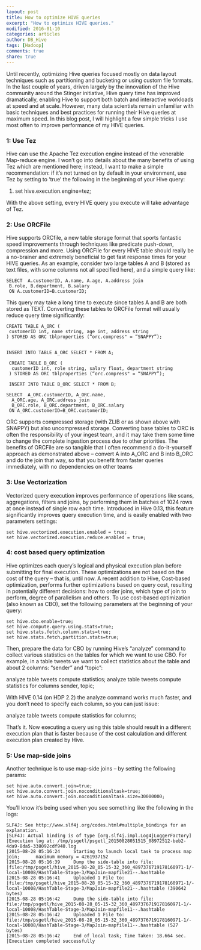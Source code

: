 ```yaml
---
layout: post
title: How to optimize HIVE queries
excerpt: "How to optimize HIVE queries."
modified: 2016-01-10
categories: articles
author: DB_Hive
tags: [Hadoop]
comments: true
share: true
---
```


Until recently, optimizing Hive queries focused mostly on data layout techniques such as partitioning and bucketing or using custom 
file formats.
In the last couple of years, driven largely by the innovation of the Hive community around the Stinger initiative,
Hive query time has improved dramatically, enabling Hive to support both batch and interactive workloads at speed and at scale.
However, many data scientists remain unfamiliar with basic techniques and best practices for running their Hive queries at maximum speed.
In this blog post, I will highlight a few simple tricks I use most often to improve performance of my HIVE queries.

### 1: Use Tez
Hive can use the Apache Tez execution engine instead of the venerable Map-reduce engine. 
I won’t go into details about the many benefits of using Tez which are mentioned here; 
instead, I want to make a simple recommendation: if it’s not turned on by default in your environment, 
use Tez by setting to ‘true’ the following in the beginning of your Hive query:
1. set hive.execution.engine=tez;

With the above setting, every HIVE query you execute will take advantage of Tez.

### 2: Use ORCFile
Hive supports ORCfile, a new table storage format that sports fantastic speed improvements through techniques like predicate push-down,
compression and more.
Using ORCFile for every HIVE table should really be a no-brainer and extremely beneficial to get fast response times 
for your HIVE queries.
As an example, consider two large tables A and B 
(stored as text files, with some columns not all specified here), and a simple query like:

    SELECT  A.customerID, A.name, A.age, A.address join
     B.role, B.department, B.salary 
     ON A.customerID=B.customerID;

This query may take a long time to execute since tables A and B are both stored as TEXT. 
 Converting these tables to ORCFile format will usually reduce query time significantly:

    CREATE TABLE A_ORC (
     customerID int, name string, age int, address string
    ) STORED AS ORC tblproperties (“orc.compress" = “SNAPPY”);


    INSERT INTO TABLE A_ORC SELECT * FROM A;
    
     CREATE TABLE B_ORC (
      customerID int, role string, salary float, department string
     ) STORED AS ORC tblproperties (“orc.compress" = “SNAPPY”);
 
     INSERT INTO TABLE B_ORC SELECT * FROM B;
 
    SELECT  A_ORC.customerID, A_ORC.name, 
      A_ORC.age, A_ORC.address join
      B_ORC.role, B_ORC.department, B_ORC.salary 
     ON A_ORC.customerID=B_ORC.customerID;
 
ORC supports compressed storage (with ZLIB or as shown above with SNAPPY) but also uncompressed storage.
Converting base tables to ORC is often the responsibility of your ingest team, and it may take them some time to change the complete 
ingestion process due to other priorities. The benefits of ORCFile are so tangible that I often recommend a do-it-yourself approach as
demonstrated above – convert A into A_ORC and B into B_ORC and do the join that way, so that you benefit from faster queries immediately,
with no dependencies on other teams

### 3: Use Vectorization
Vectorized query execution improves performance of operations like scans, aggregations, filters and joins, by performing them in batches of 1024 rows at once instead of single row each time.
Introduced in Hive 0.13, this feature significantly improves query execution time, and is easily enabled with two parameters settings:

    set hive.vectorized.execution.enabled = true;
    set hive.vectorized.execution.reduce.enabled = true;

### 4: cost based query optimization 
Hive optimizes each query’s logical and physical execution plan before submitting for final execution. 
These optimizations are not based on the cost of the query – that is, until now.
A recent addition to Hive, Cost-based optimization, performs further optimizations based on query cost, resulting in potentially 
different decisions: how to order joins, which type of join to perform, degree of parallelism and others.
To use cost-based optimization (also known as CBO), set the following parameters at the beginning of your query:

    set hive.cbo.enable=true;
    set hive.compute.query.using.stats=true;
    set hive.stats.fetch.column.stats=true;
    set hive.stats.fetch.partition.stats=true;

Then, prepare the data for CBO by running Hive’s “analyze” command to collect various statistics on the tables for which we want to use CBO.
For example, in a table tweets we want to collect statistics about the table and about 2 columns: “sender” and “topic”:
 
analyze table tweets compute statistics;
analyze table tweets compute statistics for columns sender, topic;

With HIVE 0.14 (on HDP 2.2) the analyze command works much faster, and you don’t need to specify each column, so you can just issue:

analyze table tweets compute statistics for columns;

That’s it. Now executing a query using this table should result in a different execution plan that is faster because 
of the cost calculation and different execution plan created by Hive.

### 5: Use map-side joins 


Another technique is to use map-side joins – by setting the following params:

    set hive.auto.convert.join=true;
    set hive.auto.convert.join.noconditionaltask=true;
    set hive.auto.convert.join.noconditionaltask.size=30000000;

You’ll know it’s being used when you see something like the following in the logs:

    SLF4J: See http://www.slf4j.org/codes.html#multiple_bindings for an explanation.
    |SLF4J: Actual binding is of type [org.slf4j.impl.Log4jLoggerFactory]
    |Execution log at: /tmp/psgetl/psgetl_20150828051515_08972512-beb2-4da9-8da5-338092cdf940.log
    |2015-08-28 05:16:24     Starting to launch local task to process map join;      maximum memory = 4261937152
    |2015-08-28 05:16:39     Dump the side-table into file:     |file:/tmp/psgetl/hive_2015-08-28_05-15-32_360_4897376719178160971-1/-local-10008/HashTable-Stage-3/MapJoin-mapfile21--.hashtable
    |2015-08-28 05:16:41     Uploaded 1 File to:     |file:/tmp/psgetl/hive_2015-08-28_05-15-32_360_4897376719178160971-1/-local-10008/HashTable-Stage-3/MapJoin-mapfile21--.hashtable (390642 bytes)
    |2015-08-28 05:16:42     Dump the side-table into file: file:/tmp/psgetl/hive_2015-08-28_05-15-32_360_4897376719178160971-1/-local-10008/HashTable-Stage-3/MapJoin-mapfile11--.hashtable
    |2015-08-28 05:16:42     Uploaded 1 File to: file:/tmp/psgetl/hive_2015-08-28_05-15-32_360_4897376719178160971-1/-local-10008/HashTable-Stage-3/MapJoin-mapfile11--.hashtable (527 bytes)
    |2015-08-28 05:16:42     End of local task; Time Taken: 18.664 sec.
    |Execution completed successfully
 


